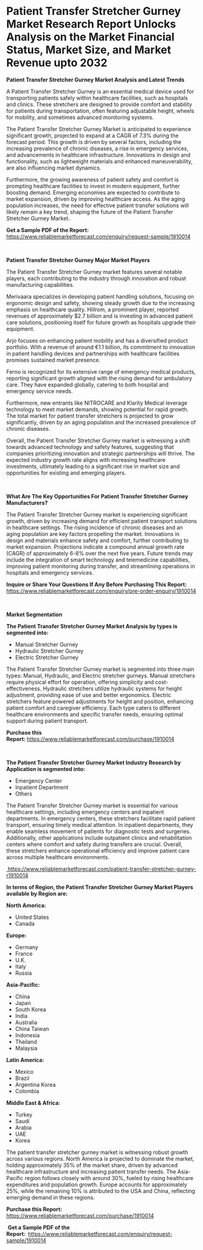 <p><h1>Patient Transfer Stretcher Gurney Market Research Report Unlocks Analysis on the Market Financial Status, Market Size, and Market Revenue upto 2032</h1></p><p><strong>Patient Transfer Stretcher Gurney Market Analysis and Latest Trends</strong></p>
<p><p>A Patient Transfer Stretcher Gurney is an essential medical device used for transporting patients safely within healthcare facilities, such as hospitals and clinics. These stretchers are designed to provide comfort and stability for patients during transportation, often featuring adjustable height, wheels for mobility, and sometimes advanced monitoring systems.</p><p>The Patient Transfer Stretcher Gurney Market is anticipated to experience significant growth, projected to expand at a CAGR of 7.3% during the forecast period. This growth is driven by several factors, including the increasing prevalence of chronic diseases, a rise in emergency services, and advancements in healthcare infrastructure. Innovations in design and functionality, such as lightweight materials and enhanced maneuverability, are also influencing market dynamics. </p><p>Furthermore, the growing awareness of patient safety and comfort is prompting healthcare facilities to invest in modern equipment, further boosting demand. Emerging economies are expected to contribute to market expansion, driven by improving healthcare access. As the aging population increases, the need for effective patient transfer solutions will likely remain a key trend, shaping the future of the Patient Transfer Stretcher Gurney Market.</p></p>
<p><strong>Get a Sample PDF of the Report:&nbsp;</strong> <a href="https://www.reliablemarketforecast.com/enquiry/request-sample/1910014?utm_campaign=2795&utm_medium=2&utm_source=Github&utm_content=ia&utm_term=16042025&utm_id=patient-transfer-stretcher-gurney">https://www.reliablemarketforecast.com/enquiry/request-sample/1910014</a></p>
<p>&nbsp;</p>
<p><strong>Patient Transfer Stretcher Gurney Major Market Players</strong></p>
<p><p>The Patient Transfer Stretcher Gurney market features several notable players, each contributing to the industry through innovation and robust manufacturing capabilities. </p><p>Merivaara specializes in developing patient handling solutions, focusing on ergonomic design and safety, showing steady growth due to the increasing emphasis on healthcare quality. Hillrom, a prominent player, reported revenues of approximately $2.7 billion and is investing in advanced patient care solutions, positioning itself for future growth as hospitals upgrade their equipment.</p><p>Arjo focuses on enhancing patient mobility and has a diversified product portfolio. With a revenue of around €1.1 billion, its commitment to innovation in patient handling devices and partnerships with healthcare facilities promises sustained market presence.</p><p>Ferno is recognized for its extensive range of emergency medical products, reporting significant growth aligned with the rising demand for ambulatory care. They have expanded globally, catering to both hospital and emergency service needs.</p><p>Furthermore, new entrants like NITROCARE and Klarity Medical leverage technology to meet market demands, showing potential for rapid growth. The total market for patient transfer stretchers is projected to grow significantly, driven by an aging population and the increased prevalence of chronic diseases.</p><p>Overall, the Patient Transfer Stretcher Gurney market is witnessing a shift towards advanced technology and safety features, suggesting that companies prioritizing innovation and strategic partnerships will thrive. The expected industry growth rate aligns with increasing healthcare investments, ultimately leading to a significant rise in market size and opportunities for existing and emerging players.</p></p>
<p>&nbsp;</p>
<p><strong>What Are The Key Opportunities For Patient Transfer Stretcher Gurney Manufacturers?</strong></p>
<p><p>The Patient Transfer Stretcher Gurney market is experiencing significant growth, driven by increasing demand for efficient patient transport solutions in healthcare settings. The rising incidence of chronic diseases and an aging population are key factors propelling the market. Innovations in design and materials enhance safety and comfort, further contributing to market expansion. Projections indicate a compound annual growth rate (CAGR) of approximately 6-8% over the next five years. Future trends may include the integration of smart technology and telemedicine capabilities, improving patient monitoring during transfer, and streamlining operations in hospitals and emergency services.</p></p>
<p><strong>Inquire or Share Your Questions If Any Before Purchasing This Report:</strong> <a href="https://www.reliablemarketforecast.com/enquiry/pre-order-enquiry/1910014?utm_campaign=2795&utm_medium=2&utm_source=Github&utm_content=ia&utm_term=16042025&utm_id=patient-transfer-stretcher-gurney">https://www.reliablemarketforecast.com/enquiry/pre-order-enquiry/1910014</a></p>
<p>&nbsp;</p>
<p><strong>Market Segmentation</strong></p>
<p><strong>The Patient Transfer Stretcher Gurney Market Analysis by types is segmented into:</strong></p>
<p><ul><li>Manual Stretcher Gurney</li><li>Hydraulic Stretcher Gurney</li><li>Electric Stretcher Gurney</li></ul></p>
<p><p>The Patient Transfer Stretcher Gurney market is segmented into three main types: Manual, Hydraulic, and Electric stretcher gurneys. Manual stretchers require physical effort for operation, offering simplicity and cost-effectiveness. Hydraulic stretchers utilize hydraulic systems for height adjustment, providing ease of use and better ergonomics. Electric stretchers feature powered adjustments for height and position, enhancing patient comfort and caregiver efficiency. Each type caters to different healthcare environments and specific transfer needs, ensuring optimal support during patient transport.</p></p>
<p><strong>Purchase this Report:&nbsp;</strong><a href="https://www.reliablemarketforecast.com/purchase/1910014?utm_campaign=2795&utm_medium=2&utm_source=Github&utm_content=ia&utm_term=16042025&utm_id=patient-transfer-stretcher-gurney">https://www.reliablemarketforecast.com/purchase/1910014</a></p>
<p>&nbsp;</p>
<p><strong>The Patient Transfer Stretcher Gurney Market Industry Research by Application is segmented into:</strong></p>
<p><ul><li>Emergency Center</li><li>Inpatient Department</li><li>Others</li></ul></p>
<p><p>The Patient Transfer Stretcher Gurney market is essential for various healthcare settings, including emergency centers and inpatient departments. In emergency centers, these stretchers facilitate rapid patient transport, ensuring timely medical attention. In inpatient departments, they enable seamless movement of patients for diagnostic tests and surgeries. Additionally, other applications include outpatient clinics and rehabilitation centers where comfort and safety during transfers are crucial. Overall, these stretchers enhance operational efficiency and improve patient care across multiple healthcare environments.</p></p>
<p><a href="https://www.reliablemarketforecast.com/patient-transfer-stretcher-gurney-r1910014?utm_campaign=2795&utm_medium=2&utm_source=Github&utm_content=ia&utm_term=16042025&utm_id=patient-transfer-stretcher-gurney">&nbsp;https://www.reliablemarketforecast.com/patient-transfer-stretcher-gurney-r1910014</a></p>
<p><strong>In terms of Region, the Patient Transfer Stretcher Gurney Market Players available by Region are:</strong></p>
<p>
    <p> <strong> North America: </strong>
        <ul>
            <li>United States</li>
            <li>Canada</li>
        </ul>
        </p> 
    <p> <strong> Europe: </strong>
        <ul>
            <li>Germany</li>
            <li>France</li>
            <li>U.K.</li>
            <li>Italy</li>
            <li>Russia</li>
        </ul>
        </p> 
    <p> <strong> Asia-Pacific: </strong>
        <ul>
            <li>China</li>
            <li>Japan</li>
            <li>South Korea</li>
            <li>India</li>
            <li>Australia</li>
            <li>China Taiwan</li>
            <li>Indonesia</li>
            <li>Thailand</li>
            <li>Malaysia</li>
        </ul>
        </p> 
    <p> <strong> Latin America: </strong>
        <ul>
            <li>Mexico</li>
            <li>Brazil</li>
            <li>Argentina Korea</li>
            <li>Colombia</li>
        </ul>
        </p> 
    <p> <strong> Middle East & Africa: </strong>
        <ul>
            <li>Turkey</li>
            <li>Saudi</li>
            <li>Arabia</li>
            <li>UAE</li>
            <li>Korea</li>
        </ul>
    </p>
    </p>
<p><p>The patient transfer stretcher gurney market is witnessing robust growth across various regions. North America is projected to dominate the market, holding approximately 35% of the market share, driven by advanced healthcare infrastructure and increasing patient transfer needs. The Asia-Pacific region follows closely with around 30%, fueled by rising healthcare expenditures and population growth. Europe accounts for approximately 25%, while the remaining 10% is attributed to the USA and China, reflecting emerging demand in these regions.</p></p>
<p><strong>Purchase this Report: </strong><a href="https://www.reliablemarketforecast.com/purchase/1910014?utm_campaign=2795&utm_medium=2&utm_source=Github&utm_content=ia&utm_term=16042025&utm_id=patient-transfer-stretcher-gurney">https://www.reliablemarketforecast.com/purchase/1910014</a></p>
<p>&nbsp;<strong>Get a Sample PDF of the Report:&nbsp;&nbsp;</strong><a href="https://www.reliablemarketforecast.com/enquiry/request-sample/1910014?utm_campaign=2795&utm_medium=2&utm_source=Github&utm_content=ia&utm_term=16042025&utm_id=patient-transfer-stretcher-gurney">https://www.reliablemarketforecast.com/enquiry/request-sample/1910014</a></p>
<p><strong></strong></p>
<p><p></p><p></p><p></p></p>
